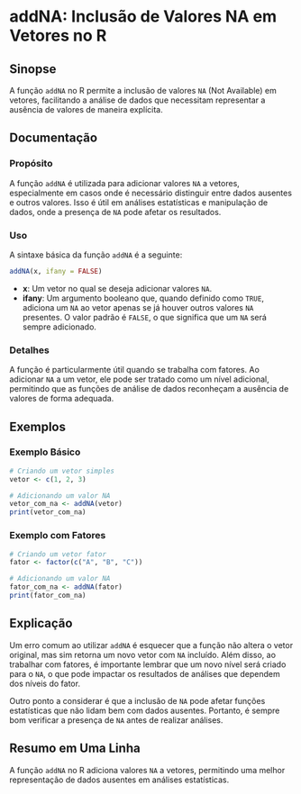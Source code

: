 <!--
Meta Description: # addNA: Inclusão de Valores NA em Vetores no R ## Sinopse A função `addNA` no R permite a inclusão de valores `NA` (Not Available) em vetores, facili...
Meta Keywords: que, addna, valores, vetor, função
-->

# addNA: Inclusão de Valores NA em Vetores no R

## Sinopse
A função `addNA` no R permite a inclusão de valores `NA` (Not Available) em vetores, facilitando a análise de dados que necessitam representar a ausência de valores de maneira explícita.

## Documentação
### Propósito
A função `addNA` é utilizada para adicionar valores `NA` a vetores, especialmente em casos onde é necessário distinguir entre dados ausentes e outros valores. Isso é útil em análises estatísticas e manipulação de dados, onde a presença de `NA` pode afetar os resultados.

### Uso
A sintaxe básica da função `addNA` é a seguinte:

```R
addNA(x, ifany = FALSE)
```

- **x**: Um vetor no qual se deseja adicionar valores `NA`.
- **ifany**: Um argumento booleano que, quando definido como `TRUE`, adiciona um `NA` ao vetor apenas se já houver outros valores `NA` presentes. O valor padrão é `FALSE`, o que significa que um `NA` será sempre adicionado.

### Detalhes
A função é particularmente útil quando se trabalha com fatores. Ao adicionar `NA` a um vetor, ele pode ser tratado como um nível adicional, permitindo que as funções de análise de dados reconheçam a ausência de valores de forma adequada.

## Exemplos
### Exemplo Básico
```R
# Criando um vetor simples
vetor <- c(1, 2, 3)

# Adicionando um valor NA
vetor_com_na <- addNA(vetor)
print(vetor_com_na)
```

### Exemplo com Fatores
```R
# Criando um vetor fator
fator <- factor(c("A", "B", "C"))

# Adicionando um valor NA
fator_com_na <- addNA(fator)
print(fator_com_na)
```

## Explicação
Um erro comum ao utilizar `addNA` é esquecer que a função não altera o vetor original, mas sim retorna um novo vetor com `NA` incluído. Além disso, ao trabalhar com fatores, é importante lembrar que um novo nível será criado para o `NA`, o que pode impactar os resultados de análises que dependem dos níveis do fator.

Outro ponto a considerar é que a inclusão de `NA` pode afetar funções estatísticas que não lidam bem com dados ausentes. Portanto, é sempre bom verificar a presença de `NA` antes de realizar análises.

## Resumo em Uma Linha
A função `addNA` no R adiciona valores `NA` a vetores, permitindo uma melhor representação de dados ausentes em análises estatísticas.